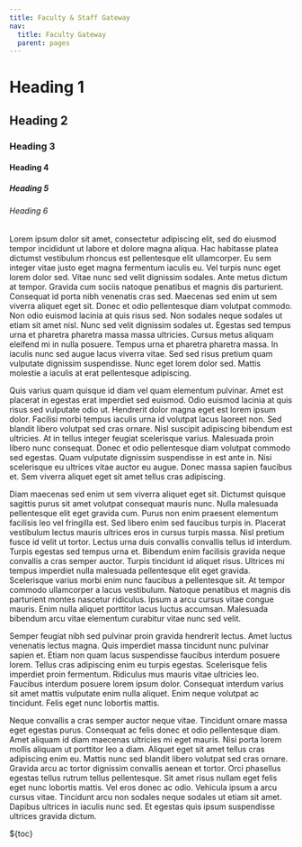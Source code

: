 ```yaml
---
title: Faculty & Staff Gateway
nav:
  title: Faculty Gateway
  parent: pages
---
```


# Heading 1

## Heading 2

### Heading 3

#### Heading 4

##### Heading 5

###### Heading 6

Lorem ipsum dolor sit amet, consectetur adipiscing elit, sed do eiusmod tempor incididunt ut labore et dolore magna aliqua. Hac habitasse platea dictumst vestibulum rhoncus est pellentesque elit ullamcorper. Eu sem integer vitae justo eget magna fermentum iaculis eu. Vel turpis nunc eget lorem dolor sed. Vitae nunc sed velit dignissim sodales. Ante metus dictum at tempor. Gravida cum sociis natoque penatibus et magnis dis parturient. Consequat id porta nibh venenatis cras sed. Maecenas sed enim ut sem viverra aliquet eget sit. Donec et odio pellentesque diam volutpat commodo. Non odio euismod lacinia at quis risus sed. Non sodales neque sodales ut etiam sit amet nisl. Nunc sed velit dignissim sodales ut. Egestas sed tempus urna et pharetra pharetra massa massa ultricies. Cursus metus aliquam eleifend mi in nulla posuere. Tempus urna et pharetra pharetra massa. In iaculis nunc sed augue lacus viverra vitae. Sed sed risus pretium quam vulputate dignissim suspendisse. Nunc eget lorem dolor sed. Mattis molestie a iaculis at erat pellentesque adipiscing.

Quis varius quam quisque id diam vel quam elementum pulvinar. Amet est placerat in egestas erat imperdiet sed euismod. Odio euismod lacinia at quis risus sed vulputate odio ut. Hendrerit dolor magna eget est lorem ipsum dolor. Facilisi morbi tempus iaculis urna id volutpat lacus laoreet non. Sed blandit libero volutpat sed cras ornare. Nisl suscipit adipiscing bibendum est ultricies. At in tellus integer feugiat scelerisque varius. Malesuada proin libero nunc consequat. Donec et odio pellentesque diam volutpat commodo sed egestas. Quam vulputate dignissim suspendisse in est ante in. Nisi scelerisque eu ultrices vitae auctor eu augue. Donec massa sapien faucibus et. Sem viverra aliquet eget sit amet tellus cras adipiscing.

Diam maecenas sed enim ut sem viverra aliquet eget sit. Dictumst quisque sagittis purus sit amet volutpat consequat mauris nunc. Nulla malesuada pellentesque elit eget gravida cum. Purus non enim praesent elementum facilisis leo vel fringilla est. Sed libero enim sed faucibus turpis in. Placerat vestibulum lectus mauris ultrices eros in cursus turpis massa. Nisl pretium fusce id velit ut tortor. Lectus urna duis convallis convallis tellus id interdum. Turpis egestas sed tempus urna et. Bibendum enim facilisis gravida neque convallis a cras semper auctor. Turpis tincidunt id aliquet risus. Ultrices mi tempus imperdiet nulla malesuada pellentesque elit eget gravida. Scelerisque varius morbi enim nunc faucibus a pellentesque sit. At tempor commodo ullamcorper a lacus vestibulum. Natoque penatibus et magnis dis parturient montes nascetur ridiculus. Ipsum a arcu cursus vitae congue mauris. Enim nulla aliquet porttitor lacus luctus accumsan. Malesuada bibendum arcu vitae elementum curabitur vitae nunc sed velit.

Semper feugiat nibh sed pulvinar proin gravida hendrerit lectus. Amet luctus venenatis lectus magna. Quis imperdiet massa tincidunt nunc pulvinar sapien et. Etiam non quam lacus suspendisse faucibus interdum posuere lorem. Tellus cras adipiscing enim eu turpis egestas. Scelerisque felis imperdiet proin fermentum. Ridiculus mus mauris vitae ultricies leo. Faucibus interdum posuere lorem ipsum dolor. Consequat interdum varius sit amet mattis vulputate enim nulla aliquet. Enim neque volutpat ac tincidunt. Felis eget nunc lobortis mattis.

Neque convallis a cras semper auctor neque vitae. Tincidunt ornare massa eget egestas purus. Consequat ac felis donec et odio pellentesque diam. Amet aliquam id diam maecenas ultricies mi eget mauris. Nisi porta lorem mollis aliquam ut porttitor leo a diam. Aliquet eget sit amet tellus cras adipiscing enim eu. Mattis nunc sed blandit libero volutpat sed cras ornare. Gravida arcu ac tortor dignissim convallis aenean et tortor. Orci phasellus egestas tellus rutrum tellus pellentesque. Sit amet risus nullam eget felis eget nunc lobortis mattis. Vel eros donec ac odio. Vehicula ipsum a arcu cursus vitae. Tincidunt arcu non sodales neque sodales ut etiam sit amet. Dapibus ultrices in iaculis nunc sed. Et egestas quis ipsum suspendisse ultrices gravida dictum.

${toc}
